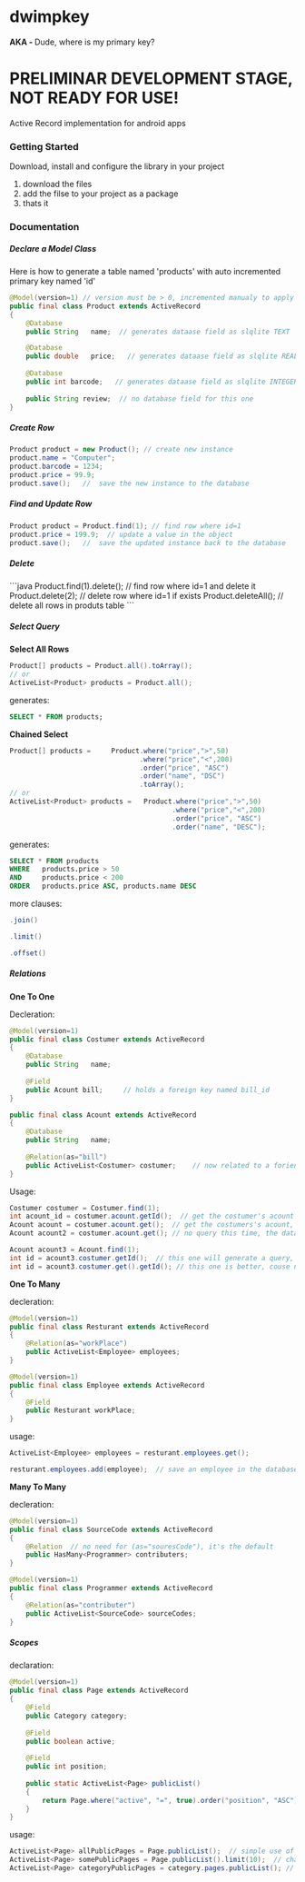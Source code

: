 dwimpkey
========

<b>AKA - </b> Dude, where is my primary key?

<h1>PRELIMINAR DEVELOPMENT STAGE, NOT READY FOR USE!</h1>

Active Record implementation for android apps

<h3>Getting Started</h3>

Download, install and configure the library in your project

1. download the files
2. add the filse to your project as a package
3. thats it

<h3>Documentation</h3>

<h5>Declare a Model Class</h5>

Here is how to generate a table named 'products' with auto incremented primary key named 'id'

```java
@Model(version=1) // version must be > 0, incremented manualy to apply changes in the class to the db schema
public final class Product extends ActiveRecord  
{	
	@Database
	public String 	name;  // generates dataase field as slqlite TEXT

	@Database
	public double 	price;   // generates dataase field as slqlite REAL	
	
	@Database
	public int barcode;   // generates dataase field as slqlite INTEGER
	
	public String review;  // no database field for this one
}
```
<h5>Create Row</h5>

```java
Product product = new Product(); // create new instance
product.name = "Computer";
product.barcode = 1234;
product.price = 99.9;
product.save();   //  save the new instance to the database
```

<h5>Find and Update Row</h5>

```java
Product product = Product.find(1); // find row where id=1
product.price = 199.9;  // update a value in the object
product.save();   //  save the updated instance back to the database
```

<h5>Delete</h5>
```java
Product.find(1).delete(); // find row where id=1 and delete it
Product.delete(2);        // delete row where id=1 if exists
Product.deleteAll();      // delete all rows in produts table
```

<h5>Select Query</h5>

<b>Select All Rows</b>

```java
Product[] products = Product.all().toArray();
// or 
ActiveList<Product> products = Product.all();
```
generates:
```sql
SELECT * FROM products;
```

<b>Chained Select</b>
```java
Product[] products = 	 Product.where("price",">",50)
								.where("price","<",200)
								.order("price", "ASC")
								.order("name", "DSC")
								.toArray();
// or
ActiveList<Product> products = 	 Product.where("price",">",50)
										.where("price","<",200)
										.order("price", "ASC")
										.order("name", "DESC");
```					
generates:
```sql
SELECT * FROM products 
WHERE 	products.price > 50 
AND 	products.price < 200
ORDER	products.price ASC, products.name DESC
```

more clauses:  

```java
.join()
```
```java
.limit()
```
```java
.offset()
```

<h5>Relations</h5>

<b>One To One</b>

Decleration:

```java
@Model(version=1)
public final class Costumer extends ActiveRecord  
{	
	@Database
	public String 	name;
	
	@Field
	public Acount bill; 	// holds a foreign key named bill_id 
}

public final class Acount extends ActiveRecord  
{	
	@Database
	public String 	name;
	
	@Relation(as="bill")
	public ActiveList<Costumer> costumer;    // now related to a forien key named costumers.bill_id
}
```
Usage:

```java
Costumer costumer = Costumer.find(1);
int acount_id = costumer.acount.getId();  // get the costumer's acount id with no database query
Acount acount = costumer.acount.get();  // get the costumers's acount, with a select query.
Acount acount2 = costumer.acount.get(); // no query this time, the data is allready loaded.

Acount acount3 = Acount.find(1);
int id = acount3.costumer.getId();  // this one will generate a query, because acounts doesnt hold a foreign key
int id = acount3.costumer.get().getId(); // this one is better, couse now the costumer is fully loaded
```

<b>One To Many</b>

decleration:

```java
@Model(version=1)
public final class Resturant extends ActiveRecord
{
	@Relation(as="workPlace")
	public ActiveList<Employee> employees;
}

@Model(version=1)
public final class Employee extends ActiveRecord
{
	@Field
	public Resturant workPlace;
}
```

usage:

```java
ActiveList<Employee> employees = resturant.employees.get();
```

```java
resturant.employees.add(employee);  // save an employee in the database to belong to the resturant
```

<b>Many To Many</b>

decleration:

```java
@Model(version=1)
public final class SourceCode extends ActiveRecord
{
	@Relation  // no need for (as="souresCode"), it's the default
	public HasMany<Programmer> contributers;
}

@Model(version=1)
public final class Programmer extends ActiveRecord
{
	@Relation(as="contributer")
	public ActiveList<SourceCode> sourceCodes;
}
```
<h5>Scopes</h5>

declaration:  

```java
@Model(version=1)
public final class Page extends ActiveRecord
{
	@Field
	public Category category;  
	
	@Field
	public boolean active;
	
	@Field
	public int position;
	
	public static ActiveList<Page> publicList()
	{
		return Page.where("active", "=", true).order("position", "ASC");
	}
}
```
usage:

```java
ActiveList<Page> allPublicPages = Page.publicList();  // simple use of the scope
ActiveList<Page> somePublicPages = Page.publicList().limit(10);  // chain scope with other clauses
ActiveList<Page> categoryPublicPages = category.pages.publicList(); // chain scope with relative query
```














